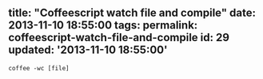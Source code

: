 title: "Coffeescript watch file and compile"
date: 2013-11-10 18:55:00
tags:
permalink: coffeescript-watch-file-and-compile
id: 29
updated: '2013-11-10 18:55:00'
---



`coffee -wc [file]`
